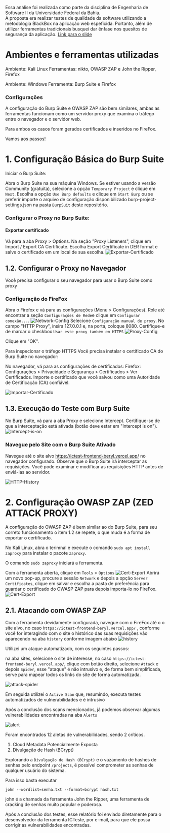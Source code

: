 Essa análise foi realizada como parte da disciplina de Engenharia de Software II da Universidade Federal da Bahia. <br>
A proposta era realizar testes de qualidade da software utilizando a metodologia BlackBox na aplicação web espeficida. Portanto, além de utilizar ferramentas tradicionais busquei dar ênfase nos quesitos de segurança da aplicação.
[Link para o slide](https://docs.google.com/presentation/d/1ods-mhaxFRdc4OdhEsyO2XIr7Mfbl1rttoAGVhv_tnk)

# Ambientes e ferramentas utilizadas

Ambiente: Kali Linux
Ferramentas: nikto, OWASP ZAP e John the Ripper, Firefox

Ambiente: Windows
Ferramenta: Burp Suite e Firefox

### Configurações

A configuração do Burp Suite e OWASP ZAP são bem similares, ambas as ferramentas funcionam como um servidor proxy que examina o tráfego entre o navegador e o servidor web.

Para ambos os casos foram gerados certificados e inseridos no FireFox.

Vamos aos passos!


# 1. Configuração Básica do Burp Suite

Iniciar o Burp Suite:

Abra o Burp Suite na sua máquina Windows. Se estiver usando a versão Community (gratuita), selecione a opção `Temporary Project` e clique em `Next`.
Escolha a opção `Use Burp defaults` e clique em `Start Burp` ou se preferir importe o arquivo de configuração disponibilizado burp-project-settings.json na pasta `BurpSuit` deste repositório.

### Configurar o Proxy no Burp Suite:

#### Exportar certificado 
Vá para a aba Proxy > Options.
Na seção "Proxy Listeners", clique em Import / Export CA Certificate.
Escolha Export Certificate in DER format e salve o certificado em um local de sua escolha.
![Exportar-Certificado](BurpSuite/Exportar-Certificado.png)

## 1.2. Configurar o Proxy no Navegador

Você precisa configurar o seu navegador para usar o Burp Suite como proxy

### Configuração do FireFox

Abra o Firefox e vá para as configurações (Menu > Configurações).
Role até encontrar a seção `Configurações de Rede`e clique em `Configurar conexão...`.
![Network-Config](FireFox/Network-Config.png)
Selecione `Configuração manual de proxy`.
No campo "HTTP Proxy", insira 127.0.0.1 e, na porta, coloque 8080.
Certifique-e de marcar o checkbox `Usar este proxy também em HTTPS`
![Proxy-Config](FireFox/Proxy-Config.png)

Clique em "OK".

Para inspecionar o tráfego HTTPS Você precisa instalar o certificado CA do Burp Suite no navegador:

No navegador, vá para as configurações de certificados:
Firefox: Configurações > Privacidade e Segurança > Certificados > Ver Certificados.
Importe o certificado que você salvou como uma Autoridade de Certificação (CA) confiável.

![Importar-Certificado](FireFox/Import-Cert.png)

## 1.3. Execução do Teste com Burp Suite

No Burp Suite, vá para a aba Proxy e selecione Intercept. Certifique-se de que a interceptação está ativada (botão deve estar em "Intercept is on").
![Intercept-is-on](BurpSuite/Intercept-is-on.png)

### Navegue pelo Site com o Burp Suite Ativado

Navegue até o site alvo https://ictest-frontend-beryl.vercel.app/ no navegador configurado.
Observe que o Burp Suite irá interceptar as requisições. Você pode examinar e modificar as requisições HTTP antes de enviá-las ao servidor.

![HTTP-History](BurpSuite/https-history.png)

# 2. Configuração OWASP ZAP (ZED ATTACK PROXY)

A configuração do OWASP ZAP é bem similar ao do Burp Suite, para seu correto funcionamento o item 1.2 se repete, o que muda é a forma de exportar o certificado.

No Kali Linux, abra o terimnal e execute o comando `sudo apt install zaproxy` para instalar o pacote `zaproxy`. 

O comando `sudo zaproxy` iniciará a ferramenta.

Com a ferramenta aberta, clique em `Tools` > `Options`
![Cert-Export](OWASP-ZAP/cert-export.png)
Abrirá um novo pop-up, procure a sessão `Network` e depois a opção `Server Certificates`, clique em salvar e escolha a pasta de preferência para guardar o certificado do OWASP ZAP para depois importa-lo no FireFox.
![Cert-Export](OWASP-ZAP/cert-save.png)

## 2.1. Atacando com OWASP ZAP

Com a ferramenta devidamente configurada, navegue com o FireFox até o o site alvo, no caso `https://ictest-frontend-beryl.vercel.app/` , conforme você for interagindo com o site o histórico das suas requisições vão aparecendo na aba `history` conforme imagem abaixo
![history](OWASP-ZAP/history.png)

Utilizei um ataque automatizado, com os seguintes passos:

na aba sites, selecione o site de interesse, no caso `https://ictest-frontend-beryl.vercel.app/`, clique com botão direito, selecione `Attack` e depois `Spider`, esse "ataque" é não intrusivo e, de forma bem simplificada, serve para mapear todos os links do site de forma automatizada. 

![attack-spider](OWASP-ZAP/spider.png)

Em seguida utilizei o `Active Scan` que, resumindo, executa testes automatizados de vulnerabilidades e é intrusivo

Após a conclusão dos scans mencionados, já podemos observar algumas vulnerabilidades encontradas na aba `Alerts` 

![alert](OWASP-ZAP/alert.png)

Foram encontrados 12 aletas de vulnerabilidades, sendo 2 críticos.

1. Cloud Metadata Potencialmente Exposta
2. Divulgação de Hash (BCrypt)

Explorando a `Divulgação de Hash (BCrypt)` e o vazamento de hashes de senhas pelo endpoint `/projects`, é possível comprometer as senhas de qualquer usuário do sistema.

Para isso basta executar 

`john --wordlist=senha.txt --format=bcrypt hash.txt`

john é a chamada da ferramenta John the Ripper, uma ferramenta de cracking de senhas muito popular e poderosa.

Após a conclusão dos testes, esse relatório foi enviado diretamente para o desenvolvedor da ferramenta ICTeste, por e-mail, para que ele possa corrigir as vulnerabilidades encontradas.
